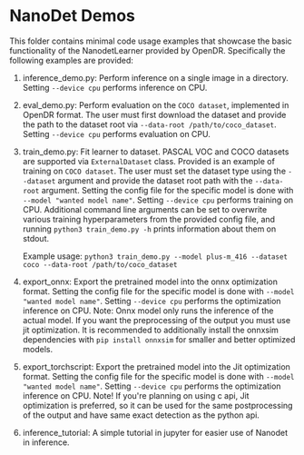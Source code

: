 # NanoDet Demos

This folder contains minimal code usage examples that showcase the basic functionality of the NanodetLearner 
provided by OpenDR. Specifically the following examples are provided:
1. inference_demo.py: Perform inference on a single image in a directory. Setting `--device cpu` performs inference on CPU.
2. eval_demo.py: Perform evaluation on the `COCO dataset`, implemented in OpenDR format. The user must first download 
   the dataset and provide the path to the dataset root via `--data-root /path/to/coco_dataset`. 
   Setting `--device cpu` performs evaluation on CPU. 
   
3. train_demo.py: Fit learner to dataset. PASCAL VOC and COCO datasets are supported via `ExternalDataset` class.
   Provided is an example of training on `COCO dataset`. The user must set the dataset type using the `--dataset`
   argument and provide the dataset root path with the `--data-root` argument. Setting the config file for the specific
   model is done with `--model "wanted model name"`. Setting `--device cpu` performs training on CPU. Additional command
   line arguments can be set to overwrite various training hyperparameters from the provided config file, and running 
   `python3 train_demo.py -h` prints information about them on stdout.

    Example usage:
   `python3 train_demo.py --model plus-m_416 --dataset coco --data-root /path/to/coco_dataset`

4. export_onnx: Export the pretrained model into the onnx optimization format. Setting the config file for the specific
   model is done with `--model "wanted model name"`. Setting `--device cpu` performs the optimization inference on CPU.
   Note: Onnx model only runs the inference of the actual model. If you want the preprocessing of the output you must use jit optimization.
   It is recommended to additionally install the onnxsim dependencies with `pip install onnxsim` for smaller and better optimized models.
5. export_torchscript: Export the pretrained model into the Jit optimization format. Setting the config file for the specific
   model is done with `--model "wanted model name"`. Setting `--device cpu` performs the optimization inference on CPU. 
   Note! If you're planning on using c api, Jit optimization is preferred, so it can be used for the same postprocessing of the output 
   and have same exact detection as the python api.
6. inference_tutorial: A simple tutorial in jupyter for easier use of Nanodet in inference.